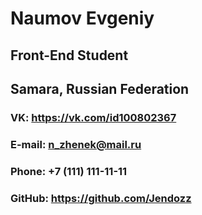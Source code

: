 # **Naumov Evgeniy**
## Front-End Student

## Samara, Russian Federation

### VK: https://vk.com/id100802367
### E-mail: n_zhenek@mail.ru
### Phone: +7 (111) 111-11-11
### GitHub: https://github.com/Jendozz



